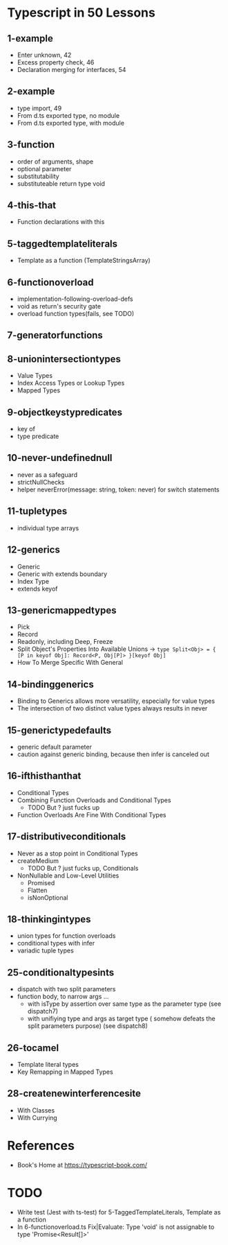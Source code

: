 # Typescript in 50 Lessons

## 1-example

- Enter unknown, 42
- Excess property check, 46
- Declaration merging for interfaces, 54

## 2-example

- type import, 49
- From d.ts exported type, no module
- From d.ts exported type, with module

## 3-function

- order of arguments, shape
- optional parameter
- substitutability
- substituteable return type void

## 4-this-that

- Function declarations with this

## 5-taggedtemplateliterals

- Template as a function (TemplateStringsArray)

## 6-functionoverload

- implementation-following-overload-defs
- void as return's security gate
- overload function types(fails, see TODO)

## 7-generatorfunctions

## 8-unionintersectiontypes

- Value Types
- Index Access Types or Lookup Types
- Mapped Types

## 9-objectkeystypredicates

- key of
- type predicate

## 10-never-undefinednull

- never as a safeguard
- strictNullChecks
- helper neverError(message: string, token: never) for switch statements

## 11-tupletypes

- individual type arrays

## 12-generics

- Generic
- Generic with extends boundary
- Index Type
- extends keyof

## 13-genericmappedtypes

- Pick
- Record
- Readonly, including Deep, Freeze
- Split Object's Properties Into Available Unions -> `type Split<Obj> = { [P in keyof Obj]: Record<P, Obj[P]> }[keyof Obj]`
- How To Merge Specific With General

## 14-bindinggenerics

- Binding to Generics allows more versatility, especially for value types
- The intersection of two distinct value types always results in never

## 15-generictypedefaults

- generic default parameter
- caution against generic binding, because then infer is canceled out

## 16-ifthisthanthat

- Conditional Types
- Combining Function Overloads and Conditional Types
  - TODO But ? just fucks up
- Function Overloads Are Fine With Conditional Types

## 17-distributiveconditionals

- Never as a stop point in Conditional Types
- createMedium
  - TODO But ? just fucks up, Conditionals
- NonNullable and Low-Level Utilities
  - Promised
  - Flatten
  - isNonOptional

## 18-thinkingintypes

- union types for function overloads
- conditional types with infer
- variadic tuple types

## 25-conditionaltypesints

- dispatch with two split parameters
- function body, to narrow args ...
  - with isType by assertion over same type as the
    parameter type (see dispatch7)
  - with unifiying type and args as target type (
    somehow defeats the split parameters purpose) (see dispatch8)

## 26-tocamel

- Template literal types
- Key Remapping in Mapped Types

## 28-createnewinterferencesite

- With Classes
- With Currying

# References

- Book's Home at https://typescript-book.com/

# TODO

- Write test (Jest with ts-test) for 5-TaggedTemplateLiterals, Template as a function
- In 6-functionoverload.ts Fix|Evaluate: Type 'void' is not assignable to type 'Promise<Result[]>'
